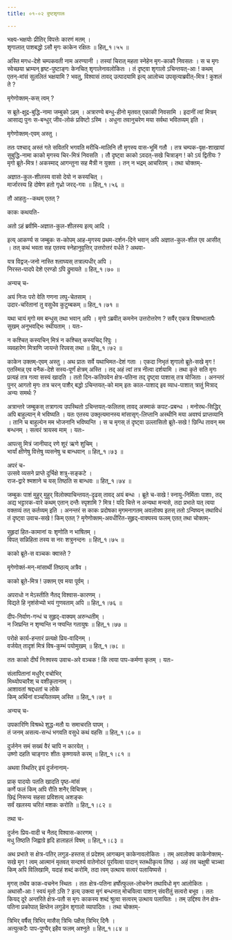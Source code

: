 ```yaml
---
title: ०१-०२ दुष्टशृगालः

---
```

भक्ष्य-भक्षयोः प्रीतिर् विपत्तेः कारणं मतम् ।  
शृगालात् पाशबद्धो ऽसौ मृगः काकेन रक्षितः ॥ हित्_१।५५ ॥  

अस्ति मगध-देशे चम्पकवती नाम अरण्यानी । तस्यां चिरात् महता स्नेहेन मृग-काकौ निवसतः । स च मृगः स्वेच्छया भ्राम्यन् हृष्ट-पुष्टाङ्गः केनचित् शृगालेनावलोकितः । तं दृष्ट्वा शृगालो ऽचिन्तयत्-आः ! कथम् एतन्-मांसं सुललितं भक्षयामि ? भवतु, विश्वासं तावद् उत्पादयामि इत्य् आलोच्य उपसृत्याब्रवीत्-मित्र ! कुशलं ते ?  

मृगेणोक्तम्-कस् त्वम् ?  

स ब्रूते-क्षुद्र-बुद्धि-नामा जम्बुको ऽहम् । अत्रारण्ये बन्धु-हीनो मृतवत् एकाकी निवसामि । इदानीं त्वां मित्रम् आसाद्य पुनः स-बन्धुर् जीव-लोकं प्रविष्टो ऽस्मि । अधुना तवानुचरेण मया सर्वथा भवितव्यम् इति ।  

मृगेणोक्तम्-एवम् अस्तु ।  

ततः पश्चाद् अस्तं गते सवितरि भगवति मरीचि-मालिनि तौ मृगस्य वास-भूमिं गतौ । तत्र चम्पक-वृक्ष-शाखायां सुबुद्धि-नामा काको मृगस्य चिर-मित्रं निवसति । तौ दृष्ट्वा काको ऽवदत्-सखे चित्राङ्ग ! को ऽयं द्वितीयः ?
मृगो ब्रूते-मित्र ! अकस्माद् आगन्तुना सह मैत्री न युक्ता । तन् न भद्रम् आचरितम् । तथा चोक्तम्-  

अज्ञात-कुल-शीलस्य वासो देयो न कस्यचित् ।  
मार्जारस्य हि दोषेण हतो गृध्रो जरद्-गवः ॥ हित्_१।५६ ॥  

तौ आहतुः--कथम् एतत् ?  

काकः कथयति-  


<div class="js_include" includetitle="true" newlevelforh1="3" unfilled url="../../upakathAH/01-03_jaradgavanAmagRdhrakathA/"></div>


अतो ऽहं ब्रवीमि-अज्ञात-कुल-शीलस्य इत्य् आदि ।  

इत्य् आकर्ण्य स जम्बुकः स-कोपम् आह-मृगस्य प्रथम-दर्शन-दिने भवान् अपि अज्ञात-कुल-शील एव आसीत् । तत् कथं भवता सह एतस्य स्नेहानुवृत्तिर् उत्तरोत्तरं वर्धते ? अथवा-  

यत्र विद्वज्-जनो नास्ति श्लाघ्यस् तत्राल्पधीर् अपि ।  
निरस्त-पादपे देशे एरण्डो ऽपि द्रुमायते ॥ हित्_१।७० ॥  

अन्यच् च-  

अयं निजः परो वेति गणना लघु-चेतसाम् ।  
उदार-चरितानां तु वसुधैव कुटुम्बकम् ॥ हित्_१।७१ ॥  

यथा चायं मृगो मम बन्धुस् तथा भवान् अपि । मृगो ऽब्रवीत् कमनेन उत्तरोत्तरेण ? सर्वैर् एकत्र विश्रम्भालापैः सुखम् अनुभवद्भिः स्थीयताम् । यतः-  

न कश्चित् कस्यचिन् मित्रं न कश्चित् कस्यचिद् रिपुः ।  
व्यवहारेण मित्राणि जायन्ते रिपवस् तथा ॥ हित्_१।७२ ॥  

काकेन उक्तम्-एवम् अस्तु । अथ प्रातः सर्वे यथाभिमत-देशं गताः । एकदा निभृतं शृगालो ब्रूते-सखे मृग ! एतस्मिन्न् एव वनैक-देशे सस्य-पूर्णं क्षेत्रम् अस्ति । तद् अहं त्वां तत्र नीत्वा दर्शयामि । तथा कृते सति मृगः प्रत्यहं तत्र गत्वा सस्यं खादति । ततो दिन-कतिपयेन क्षेत्र-पतिना तद् दृष्ट्वा पाशास् तत्र योजिताः । अनन्तरं पुनर् आगतो मृगः तत्र चरन् पाशैर् बद्धो ऽचिन्तयत्-को माम् इतः काल-पाशाद् इव व्याध-पाशात् त्रातुं मित्राद् अन्यः समर्थः ?  

अत्रान्तरे जम्बुकस् तत्रागत्य उपस्थितो ऽचिन्तयत्-फलितस् तावद् अस्माकं कपट-प्रबन्धः । मनोरथ-सिद्धिर् अपि बाहुल्यान् मे भविष्यति । यतः एतस्य उक्तृत्यमानस्य मांसासृग्-लिप्तानि अस्थीनि मया अवश्यं प्राप्तव्यानि । तानि च बाहुल्येन मम भोजनानि भविष्यन्ति । स च मृगस् तं दृष्ट्वा उल्लासितो ब्रूते-सखे ! छिन्धि तावन् मम बन्धनम् । सत्वरं त्रायस्व माम् । यतः-  

आपत्सु मित्रं जानीयाद् रणे शूरं ऋणे शुचिम् ।  
भार्यां क्षीणेषु वित्तेषु व्यसनेषु च बान्धवान् ॥ हित्_१।७३ ॥  

अपरं च-  
उत्सवे व्यसने प्राप्ते दुर्भिक्षे शत्रु-सङ्कटे ।  
राज-द्वारे श्मशाने च यस् तिष्ठति स बान्धवः ॥ हित्_१।७४ ॥  

जम्बुकः पाशं मुहुर् मुहुर् विलोक्याचिन्तयत्-दृढस् तावद् अयं बन्धः । ब्रूते च-सखे ! स्नायु-निर्मिताः पाशाः, तद् अद्य भट्टारक-वारे कथम् एतान् दन्तैः स्पृशामि ? मित्र ! यदि चित्ते न अन्यथा मन्यसे, तदा प्रभाते यत् त्वया वक्तव्यं तत् कर्तव्यम् इति । अनन्तरं स काकः प्रदोषका मृगमनागतम् अवलोक्य इतस् ततो ऽन्विष्यन् तथाविधं तं दृष्ट्वा उवाच-सखे ! किम् एतत् ? मृगेणोक्तम्-अवधीरित-सुहृद्-वाक्यस्य फलम् एतत् तथा चोक्तम्-  

सुहृदां हित-कामानां यः शृणोति न भाषितम् ।  
विपत् सन्निहिता तस्य स नरः शत्रुनन्दनः ॥ हित्_१।७५ ॥  

काको ब्रूते-स वञ्चकः क्वास्ते ?  

मृगेणोक्तं-मन्-मांसार्थी तिष्ठत्य् अत्रैव ।  

काको ब्रूते-मित्र ! उक्तम् एव मया पूर्वम् ।  

अपराधो न मेऽस्तीति नैतद् विश्वास-कारणम् ।  
विद्यते हि नृशंसेभ्यो भयं गुणवताम् अपि ॥ हित्_१।७६ ॥  

दीप-निर्वाण-गन्धं च सुहृद्-वाक्यम् अरुन्धतीम् ।  
न जिघ्रन्ति न शृण्वन्ति न प्श्यन्ति गतायुषः ॥ हित्_१।७७ ॥  

परोक्षे कार्य-हन्तारं प्रत्यक्षे प्रिय-वादिनम् ।  
वर्जयेत् तादृशं मित्रं विष-कुम्भं पयोमुखम् ॥ हित्_१।७८ ॥  

ततः काको दीर्घं निःश्वस्य उवाच-अरे वञ्चक ! किं त्वया पाप-कर्मणा कृतम् । यतः-  

संलापितानां मधुरैर् वचोभिर्  
मिथ्योपचारैश् च वशीकृतानाम् ।  
आशावतां श्रद्दधतां च लोके  
किम् अर्थिनां वञ्चयितव्यम् अस्ति ॥ हित्_१।७९ ॥  

अन्यच् च-  

उपकारिणि विश्रब्धे शुद्ध-मतौ यः समाचरति पापम् ।  
तं जनम् असत्य-सन्धं भगवति वसुधे कथं वहसि ॥ हित्_१।८० ॥  

दुर्जनेन समं सख्यं वैरं चापि न कारयेत् ।  
उष्णो दहति चाङ्गारः शीतः कृष्णायते करम् ॥ हित्_१।८१ ॥  

अथवा स्थितिर् इयं दुर्जनानाम्-  

प्राक् पादयोः पतति खादति पृष्ठ-मांसं  
कर्णे फलं किम् अपि रौति शनैर् विचित्रम् ।  
छिद्रं निरूप्य सहसा प्रविशत्य् अशङ्कः  
सर्वं खलस्य चरितं मशकः करोति ॥ हित्_१।८२ ॥  

तथा च-  

दुर्जनः प्रिय-वादी च नैतद् विश्वास-कारणम् ।  
मधु तिष्ठति जिह्वाग्रे हृदि हालाहलं विषम् ॥ हित्_१।८३ ॥  

अथ प्रभाते स क्षेत्र-पतिर् लगुड-हस्तस् तं प्रदेशम् आगच्छन् काकेनावलोकितः । तम् अवलोक्य काकेनोक्तम्-सखे मृग ! त्वम् आत्मानं मृतवत् सन्दर्श्य वातेनोदरं पूरयित्वा पादान् स्तब्धीकृत्य तिष्ठ । अहं तव चक्षुषी चञ्च्वा किम् अपि विलिखामि, यदाहं शब्दं करोमि, तदा त्वम् उत्थाय सत्वरं पलायिष्यसे ।  

मृगस् तथैव काक-वचनेन स्थितः । ततः क्षेत्र-पतिना हर्षोत्फुल्ल-लोचनेन तथाविधो मृग आलोकितः । अथासौ-आः ! स्वयं मृतो ऽसि ? इत्य् उक्त्वा मृगं बन्धनात् मोचयित्वा पाशान् संवरीतुं सत्वरो बभूव । ततः कियद् दूरे अन्तरिते क्षेत्र-पतौ स मृगः काकस्य शब्दं श्रुत्वा सत्वरम् उत्थाय पलायितः । तम् उद्दिश्य तेन क्षेत्र-पतिना प्रकोपात् क्षिप्तेन लगुडेन शृगालो व्यापादितः । तथा चोक्तम्-  

त्रिभिर् वर्षैस् त्रिभिर् मासैस् त्रिभिः पक्षैस् त्रिभिर् दिनैः ।  
अत्युत्कटैः पाप-पुण्यैर् इहैव फलम् अश्नुते ॥ हित्_१।८४ ॥  